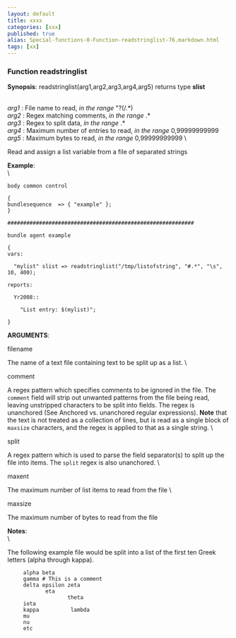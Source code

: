 ```yaml
---
layout: default
title: xxxx
categories: [xxx]
published: true
alias: Special-functions-0-Function-readstringlist-76.markdown.html
tags: [xx]
---
```


### Function readstringlist

**Synopsis**: readstringlist(arg1,arg2,arg3,arg4,arg5) returns type
**slist**

\
 *arg1* : File name to read, *in the range* "?(/.\*) \
 *arg2* : Regex matching comments, *in the range* .\* \
 *arg3* : Regex to split data, *in the range* .\* \
 *arg4* : Maximum number of entries to read, *in the range*
0,99999999999 \
 *arg5* : Maximum bytes to read, *in the range* 0,99999999999 \

Read and assign a list variable from a file of separated strings

**Example**:\
 \

    body common control

    {
    bundlesequence  => { "example" };
    }

    ###########################################################

    bundle agent example

    {     
    vars:

      "mylist" slist => readstringlist("/tmp/listofstring", "#.*", "\s", 10, 400);

    reports:

      Yr2008::

        "List entry: $(mylist)";

    }

**ARGUMENTS**:

filename

The name of a text file containing text to be split up as a list. \

comment

A regex pattern which specifies comments to be ignored in the file. The
`comment` field will strip out unwanted patterns from the file being
read, leaving unstripped characters to be split into fields. The regex
is unanchored (See Anchored vs. unanchored regular expressions).
**Note** that the text is not treated as a collection of lines, but is
read as a single block of `maxsize` characters, and the regex is applied
to that as a single string. \

split

A regex pattern which is used to parse the field separator(s) to split
up the file into items. The `split` regex is also unanchored. \

maxent

The maximum number of list items to read from the file \

maxsize

The maximum number of bytes to read from the file

**Notes**:\
 \

The following example file would be split into a list of the first ten
Greek letters (alpha through kappa).

         
         alpha beta
         gamma # This is a comment
         delta epsilon zeta
                eta
                       theta
         iota
         kappa          lambda
         mu
         nu
         etc
         
         
